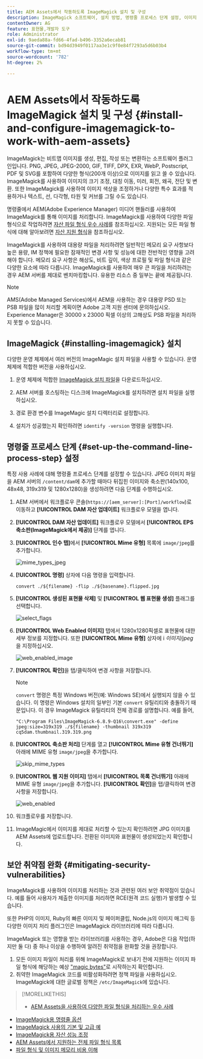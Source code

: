 ```yaml
---
title: AEM Assets에서 작동하도록 ImageMagick 설치 및 구성
description: ImageMagick 소프트웨어, 설치 방법, 명령줄 프로세스 단계 설정, 이미지 축소판 편집, 작성 및 생성 등에 사용
contentOwner: AG
feature: 표현물,개발자 도구
role: Administrator
exl-id: 9aeda88a-fd66-4fad-b496-3352a6ecab81
source-git-commit: bd94d3949f0117aa3e1c9f0e84f7293a5d6b03b4
workflow-type: tm+mt
source-wordcount: '782'
ht-degree: 2%

---
```


# AEM Assets에서 작동하도록 ImageMagick 설치 및 구성 {#install-and-configure-imagemagick-to-work-with-aem-assets}

ImageMagick는 비트맵 이미지를 생성, 편집, 작성 또는 변환하는 소프트웨어 플러그인입니다. PNG, JPEG, JPEG-2000, GIF, TIFF, DPX, EXR, WebP, Postscript, PDF 및 SVG를 포함하여 다양한 형식(200개 이상)으로 이미지를 읽고 쓸 수 있습니다. ImageMagick를 사용하여 이미지의 크기 조정, 대칭 이동, 미러, 회전, 왜곡, 전단 및 변환. 또한 ImageMagick를 사용하여 이미지 색상을 조정하거나 다양한 특수 효과를 적용하거나 텍스트, 선, 다각형, 타원 및 커브를 그릴 수도 있습니다.

명령줄에서 AEM(Adobe Experience Manager) 미디어 핸들러를 사용하여 ImageMagick를 통해 이미지를 처리합니다. ImageMagick를 사용하여 다양한 파일 형식으로 작업하려면 [자산 파일 형식 우수 사례](assets-file-format-best-practices.md)를 참조하십시오. 지원되는 모든 파일 형식에 대해 알아보려면 [자산 지원 형식](assets-formats.md)을 참조하십시오.

ImageMagick를 사용하여 대용량 파일을 처리하려면 일반적인 메모리 요구 사항보다 높은 용량, IM 정책에 필요한 잠재적인 변경 사항 및 성능에 대한 전반적인 영향을 고려해야 합니다. 메모리 요구 사항은 해상도, 비트 깊이, 색상 프로필 및 파일 형식과 같은 다양한 요소에 따라 다릅니다. ImageMagick를 사용하여 매우 큰 파일을 처리하려는 경우 AEM 서버를 제대로 벤치마킹합니다. 유용한 리소스 중 일부는 끝에 제공됩니다.

>[!NOTE]
>
>AMS(Adobe Managed Services)에서 AEM을 사용하는 경우 대용량 PSD 또는 PSB 파일을 많이 처리할 계획이면 Adobe 고객 지원 센터에 문의하십시오. Experience Manager은 30000 x 23000 픽셀 이상의 고해상도 PSB 파일을 처리하지 못할 수 있습니다.

## ImageMagick {#installing-imagemagick} 설치

다양한 운영 체제에서 여러 버전의 ImageMagic 설치 파일을 사용할 수 있습니다. 운영 체제에 적합한 버전을 사용하십시오.

1. 운영 체제에 적합한 [ImageMagick 설치 파일](https://www.imagemagick.org/script/download.php)을 다운로드하십시오.
1. AEM 서버를 호스팅하는 디스크에 ImageMagick를 설치하려면 설치 파일을 실행하십시오.

1. 경로 환경 변수를 ImageMagic 설치 디렉터리로 설정합니다.
1. 설치가 성공했는지 확인하려면 `identify -version` 명령을 실행합니다.

## 명령줄 프로세스 단계 {#set-up-the-command-line-process-step} 설정

특정 사용 사례에 대해 명령줄 프로세스 단계를 설정할 수 있습니다. JPEG 이미지 파일을 AEM 서버의 `/content/dam`에 추가할 때마다 뒤집힌 이미지와 축소판(140x100, 48x48, 319x319 및 1280x1280)을 생성하려면 다음 단계를 수행하십시오.

1. AEM 서버에서 워크플로우 콘솔(`https://[aem_server]:[Port]/workflow`)로 이동하고 **[!UICONTROL DAM 자산 업데이트]** 워크플로우 모델을 엽니다.
1. **[!UICONTROL DAM 자산 업데이트]** 워크플로우 모델에서 **[!UICONTROL EPS 축소판(ImageMagick에서 제공)]** 단계를 엽니다.
1. **[!UICONTROL 인수 탭]**&#x200B;에서 **[!UICONTROL Mime 유형]** 목록에 `image/jpeg`를 추가합니다.

   ![mime_types_jpeg](assets/mime_types_jpeg.png)

1. **[!UICONTROL 명령]** 상자에 다음 명령을 입력합니다.

   `convert ./${filename} -flip ./${basename}.flipped.jpg`

1. **[!UICONTROL 생성된 표현물 삭제]** 및 **[!UICONTROL 웹 표현물 생성]** 플래그를 선택합니다.

   ![select_flags](assets/select_flags.png)

1. **[!UICONTROL Web Enabled 이미지]** 탭에서 1280x1280픽셀로 표현물에 대한 세부 정보를 지정합니다. 또한 **[!UICONTROL Mime 유형]** 상자에 i *이미지/jpeg*&#x200B;을 지정하십시오.

   ![web_enabled_image](assets/web_enabled_image.png)

1. **[!UICONTROL 확인]**&#x200B;을 탭/클릭하여 변경 사항을 저장합니다.

   >[!NOTE]
   >
   >`convert` 명령은 특정 Windows 버전(예: Windows SE)에서 실행되지 않을 수 있습니다. 이 명령은 Windows 설치의 일부인 기본 `convert` 유틸리티와 충돌하기 때문입니다. 이 경우 ImageMagick 유틸리티의 전체 경로를 설명합니다. 예를 들어,
   >
   >`"C:\Program Files\ImageMagick-6.8.9-Q16\convert.exe" -define jpeg:size=319x319 ./${filename} -thumbnail 319x319 cq5dam.thumbnail.319.319.png`

1. **[!UICONTROL 축소판 처리]** 단계를 열고 **[!UICONTROL Mime 유형 건너뛰기]** 아래에 MIME 유형 `image/jpeg`을 추가합니다.

   ![skip_mime_types](assets/skip_mime_types.png)

1. **[!UICONTROL 웹 지원 이미지]** 탭에서 **[!UICONTROL 목록 건너뛰기]** 아래에 MIME 유형 `image/jpeg`을 추가합니다. **[!UICONTROL 확인]**&#x200B;을 탭/클릭하여 변경 사항을 저장합니다.

   ![web_enabled](assets/web_enabled.png)

1. 워크플로우를 저장합니다.
1. ImageMagic에서 이미지를 제대로 처리할 수 있는지 확인하려면 JPG 이미지를 AEM Assets에 업로드합니다. 전환된 이미지와 표현물이 생성되었는지 확인합니다.

## 보안 취약점 완화 {#mitigating-security-vulnerabilities}

ImageMagick를 사용하여 이미지를 처리하는 것과 관련된 여러 보안 취약점이 있습니다. 예를 들어 사용자가 제출한 이미지를 처리하면 RCE(원격 코드 실행)가 발생할 수 있습니다.

또한 PHP의 이미지, Ruby의 빠른 이미지 및 페이퍼클립, Node.js의 이미지 매그릭 등 다양한 이미지 처리 플러그인은 ImageMagick 라이브러리에 따라 다릅니다.

ImageMagick 또는 영향을 받는 라이브러리를 사용하는 경우, Adobe은 다음 작업(하지만 둘 다) 중 하나 이상을 수행하여 알려진 취약점을 완화할 것을 권장합니다.

1. 모든 이미지 파일이 처리를 위해 ImageMagick로 보내기 전에 지원하는 이미지 파일 형식에 해당하는 예상 [&quot;magic bytes&quot;](https://en.wikipedia.org/wiki/List_of_file_signatures)로 시작하는지 확인합니다.
1. 취약한 ImageMagick 코드를 비활성화하려면 정책 파일을 사용하십시오. ImageMagick에 대한 글로벌 정책은 `/etc/ImageMagick`에 있습니다.

>[!MORELIKETHIS]
>
>* [AEM Assets을 사용하여 다양한 파일 형식을 처리하는 우수 사례](assets-file-format-best-practices.md)
* [ImageMagick용 명령줄 옵션](https://www.imagemagick.org/script/command-line-options.php)
* [ImageMagick 사용의 기본 및 고급 예](https://www.imagemagick.org/Usage/)
* [ImageMagick용 자산 성능 조정](performance-tuning-guidelines.md)
* [AEM Assets에서 지원하는 전체 파일 형식 목록](assets-formats.md)
* [파일 형식 및 이미지 메모리 비용 이해](https://www.scantips.com/basics1d.html)


